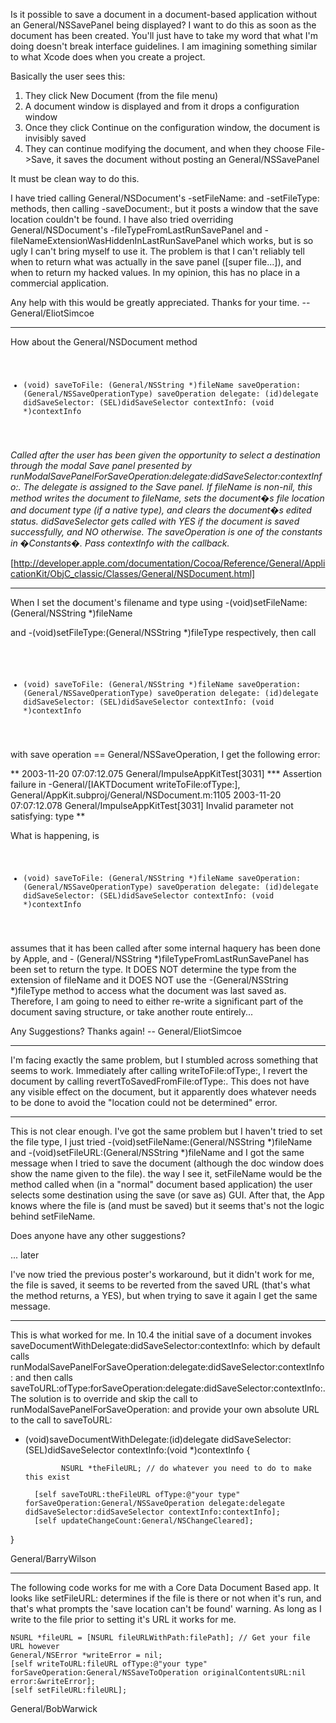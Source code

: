 

Is it possible to save a document in a document-based application without an General/NSSavePanel being displayed? I want to do this as soon as the document has been created. You'll just have to take my word that what I'm doing doesn't break interface guidelines. I am imagining something similar to what Xcode does when you create a project.

Basically the user sees this:
1. They click New Document (from the file menu)
2. A document window is displayed and from it drops a configuration window
3. Once they click Continue on the configuration window, the document is invisibly saved
4. They can continue modifying the document, and when they choose File->Save, it saves the document without posting an General/NSSavePanel

It must be clean way to do this.

I have tried calling General/NSDocument's -setFileName: and -setFileType: methods, then calling -saveDocument:, but it posts a window that the save location couldn't be found.
I have also tried overriding General/NSDocument's -fileTypeFromLastRunSavePanel and -fileNameExtensionWasHiddenInLastRunSavePanel which works, but is so ugly I can't bring myself to use it. The problem is that I can't reliably tell when to return what was actually in the save panel ([super file...]), and when to return my hacked values. In my opinion, this has no place in a commercial application.

Any help with this would be greatly appreciated.
Thanks for your time.
-- General/EliotSimcoe

----

How about the General/NSDocument method
 <code>

- (void) saveToFile: (General/NSString *)fileName saveOperation: (General/NSSaveOperationType) saveOperation 
delegate: (id)delegate didSaveSelector: (SEL)didSaveSelector contextInfo: (void *)contextInfo

</code>

*Called after the user has been given the opportunity to select a destination through the modal Save panel presented by runModalSavePanelForSaveOperation:delegate:didSaveSelector:contextInfo:. The delegate is assigned to the Save panel. If fileName is non-nil, this method writes the document to fileName, sets the document�s file location and document type (if a native type), and clears the document�s edited status. didSaveSelector gets called with YES if the document is saved successfully, and NO otherwise. The saveOperation is one of the constants in �Constants�. Pass contextInfo with the callback.*

[http://developer.apple.com/documentation/Cocoa/Reference/General/ApplicationKit/ObjC_classic/Classes/General/NSDocument.html]

----

When I set the document's filename and type using     -(void)setFileName:(General/NSString *)fileName

and     -(void)setFileType:(General/NSString *)fileType respectively, then call

 <code>

- (void) saveToFile: (General/NSString *)fileName saveOperation: (General/NSSaveOperationType) saveOperation 
delegate: (id)delegate didSaveSelector: (SEL)didSaveSelector contextInfo: (void *)contextInfo

</code>

with save operation == General/NSSaveOperation, I get the following error:

**
2003-11-20 07:07:12.075 General/ImpulseAppKitTest[3031] *** Assertion failure in -General/[IAKTDocument writeToFile:ofType:], General/AppKit.subproj/General/NSDocument.m:1105
2003-11-20 07:07:12.078 General/ImpulseAppKitTest[3031] Invalid parameter not satisfying: type
**

What is happening, is 
 <code>

- (void) saveToFile: (General/NSString *)fileName saveOperation: (General/NSSaveOperationType) saveOperation 
delegate: (id)delegate didSaveSelector: (SEL)didSaveSelector contextInfo: (void *)contextInfo

</code>

 assumes that it has been called after some internal haquery has been done by Apple, and    - (General/NSString *)fileTypeFromLastRunSavePanel has been set to return the type. It DOES NOT determine the type from the extension of fileName and it DOES NOT use the    -(General/NSString *)fileType method to access what the document was last saved as. Therefore, I am going to need to either re-write a significant part of the document saving structure, or take another route entirely...

Any Suggestions?
Thanks again!
-- General/EliotSimcoe

----

I'm facing exactly the same problem, but I stumbled across something that seems to work. Immediately after calling     writeToFile:ofType:, I revert the document by calling     revertToSavedFromFile:ofType:. This does not have any visible effect on the document, but it apparently does whatever needs to be done to avoid the "location could not be determined" error.

----

This is not clear enough. I've got the same problem but I haven't tried to set the file type, I just tried     -(void)setFileName:(General/NSString *)fileName and     -(void)setFileURL:(General/NSString *)fileName and I got the same message when I tried to save the document (although the doc window does show the name given to the file). the way I see it,     setFileName would be the method called when (in a "normal" document based application) the user selects some destination using the save (or save as) GUI. After that, the App knows where the file is (and must be saved) but it seems that's not the logic behind     setFileName. 

Does anyone have any other suggestions?

... later

I've now tried the previous poster's workaround, but it didn't work for me, the file is saved, it seems to be reverted from the saved URL (that's what the method returns, a YES), but when trying to save it again I get the same message. 

----

This is what worked for me. In 10.4 the initial save of a document invokes     saveDocumentWithDelegate:didSaveSelector:contextInfo: which by default calls     runModalSavePanelForSaveOperation:delegate:didSaveSelector:contextInfo: and then calls     saveToURL:ofType:forSaveOperation:delegate:didSaveSelector:contextInfo:. The solution is to override and skip the call to     runModalSavePanelForSaveOperation: and provide your own absolute URL to the call to     saveToURL:

     

- (void)saveDocumentWithDelegate:(id)delegate didSaveSelector:(SEL)didSaveSelector contextInfo:(void *)contextInfo
{

              NSURL *theFileURL; // do whatever you need to do to make this exist
	
		[self saveToURL:theFileURL ofType:@"your type" forSaveOperation:General/NSSaveOperation delegate:delegate didSaveSelector:didSaveSelector contextInfo:contextInfo];
		[self updateChangeCount:General/NSChangeCleared];

}



General/BarryWilson

----

The following code works for me with a Core Data Document Based app.  It looks like setFileURL: determines if the file is there or not when it's run, and that's what prompts the 'save location can't be found' warning.  As long as I write to the file prior to setting it's URL it works for me.

     

	NSURL *fileURL = [NSURL fileURLWithPath:filePath]; // Get your file URL however
	General/NSError *writeError = nil;
	[self writeToURL:fileURL ofType:@"your type" forSaveOperation:General/NSSaveToOperation originalContentsURL:nil error:&writeError];
	[self setFileURL:fileURL];



General/BobWarwick